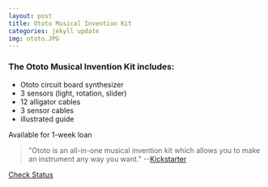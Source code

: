 ```yaml
---
layout: post
title: Ototo Musical Invention Kit
categories: jekyll update
img: ototo.JPG
---
```

### The Ototo Musical Invention Kit includes:

- Ototo circuit board synthesizer
- 3 sensors (light, rotation, slider)
- 12 alligator cables
- 3 sensor cables
- illustrated guide

Available for 1-week loan

>"Ototo is an all-in-one musical invention kit which allows you to make an instrument any way you want." --[Kickstarter](https://www.kickstarter.com/projects/905018498/ototo-make-music-from-anything)


<a href="https://vufind.carli.illinois.edu/vf-dpu/Record/dpu_1231762" target="_blank" class="btn btn-primary btn-lg">Check Status</a>
